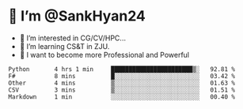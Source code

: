 # 👋 I’m @SankHyan24

- 👀 I’m interested in CG/CV/HPC...
- 🌱 I’m learning CS&T in ZJU.
- 💞️ I want to become more Professional and Powerful


<!---
SankHyan24/SankHyan24 is a ✨ special ✨ repository because its `README.md` (this file) appears on your GitHub profile.
You can click the Preview link to take a look at your changes.
--->
<!--START_SECTION:waka-->

```text
Python       4 hrs 1 min     ███████████████████████▒░   92.81 %
F#           8 mins          █░░░░░░░░░░░░░░░░░░░░░░░░   03.42 %
Other        4 mins          ▒░░░░░░░░░░░░░░░░░░░░░░░░   01.63 %
CSV          3 mins          ▒░░░░░░░░░░░░░░░░░░░░░░░░   01.51 %
Markdown     1 min           ░░░░░░░░░░░░░░░░░░░░░░░░░   00.40 %
```

<!--END_SECTION:waka-->
